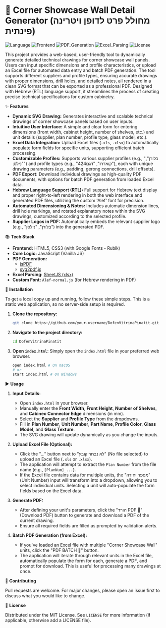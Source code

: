 # 📐 Corner Showcase Wall Detail Generator (מחולל פרט לדופן ויטרינה פינתית)

![Language](https://img.shields.io/badge/language-JavaScript-yellow.svg)
![Frontend](https://img.shields.io/badge/frontend-HTML%2FCSS-blue.svg)
![PDF_Generation](https://img.shields.io/badge/PDF_Generation-jsPDF-red.svg)
![Excel_Parsing](https://img.shields.io/badge/Excel_Parsing-SheetJS-green.svg)
![License](https://img.shields.io/badge/license-MIT-green.svg)

This project provides a web-based, user-friendly tool to dynamically generate detailed technical drawings for corner showcase wall panels. Users can input specific dimensions and profile characteristics, or upload an Excel file for automated data entry and batch PDF generation. The tool supports different suppliers and profile types, ensuring accurate drawings with proper dimensions, drill holes, and detailed notes, all rendered in a clean SVG format that can be exported as a professional PDF. Designed with Hebrew (RTL) language support, it streamlines the process of creating precise technical specifications for custom cabinetry.

✨ **Features**

*   **Dynamic SVG Drawing:** Generates interactive and scalable technical drawings of corner showcase panels based on user inputs.
*   **Intuitive User Interface:** A simple and clear form for entering dimensions (front width, cabinet height, number of shelves, etc.) and unit details (supplier, plan number, profile type, glass model, etc.).
*   **Excel Data Integration:** Upload Excel files (`.xls`, `.xlsx`) to automatically populate form fields for specific units, supporting efficient batch processing.
*   **Customizable Profiles:** Supports various supplier profiles (e.g., "בלורן", "נילסן") and profile types (e.g., "קואדרו", "דגם424"), each with unique drawing parameters (e.g., padding, gerong connections, drill offsets).
*   **PDF Export:** Download individual drawings as high-quality PDF documents, with options for batch PDF generation from loaded Excel data.
*   **Hebrew Language Support (RTL):** Full support for Hebrew text display and proper right-to-left rendering in both the web interface and generated PDF files, utilizing the custom 'Alef' font for precision.
*   **Automated Dimensioning & Notes:** Includes automatic dimension lines, drill hole markings, and rotated explanatory notes within the SVG drawings, customized according to the selected profile.
*   **Supplier Logos in PDF:** Automatically embeds the relevant supplier logo (e.g., "בלורן", "נילסן") into the generated PDF.

📚 **Tech Stack**

*   **Frontend:** HTML5, CSS3 (with Google Fonts - Rubik)
*   **Core Logic:** JavaScript (Vanilla JS)
*   **PDF Generation:**
    *   [jsPDF](https://github.com/MrRio/jsPDF)
    *   [svg2pdf.js](https://github.com/yWorks/svg2pdf.js)
*   **Excel Parsing:** [SheetJS (xlsx)](https://sheetjs.com/)
*   **Custom Font:** `Alef-normal.js` (for Hebrew rendering in PDF)

🚀 **Installation**

To get a local copy up and running, follow these simple steps. This is a static web application, so no server-side setup is required.

1.  **Clone the repository:**
    ```bash
    git clone https://github.com/your-username/DofenVitrinaPinatit.git
    ```
2.  **Navigate to the project directory:**
    ```bash
    cd DofenVitrinaPinatit
    ```
3.  **Open `index.html`:**
    Simply open the `index.html` file in your preferred web browser.
    ```bash
    open index.html # On macOS
    # or
    start index.html # On Windows
    ```

▶️ **Usage**

1.  **Input Details:**
    *   Open `index.html` in your browser.
    *   Manually enter the **Front Width**, **Front Height**, **Number of Shelves**, and **Cabineo Connector Edge** dimensions (in mm).
    *   Select the **Supplier** and **Profile Type** from the dropdowns.
    *   Fill in **Plan Number**, **Unit Number**, **Part Name**, **Profile Color**, **Glass Model**, and **Glass Texture**.
    *   The SVG drawing will update dynamically as you change the inputs.

2.  **Upload Excel File (Optional):**
    *   Click the "..." button next to "לא נבחר קובץ" (No file selected) to upload an Excel file (`.xls` or `.xlsx`).
    *   The application will attempt to extract the `Plan Number` from the file name (e.g., `[PlanNum]_...`).
    *   If the Excel file contains data for multiple units, the "מספר יחידה" (Unit Number) input will transform into a dropdown, allowing you to select individual units. Selecting a unit will auto-populate the form fields based on the Excel data.

3.  **Generate PDF:**
    *   After defining your unit's parameters, click the "הורד PDF 💾" (Download PDF) button to generate and download a PDF of the current drawing.
    *   Ensure all required fields are filled as prompted by validation alerts.

4.  **Batch PDF Generation (from Excel):**
    *   If you've loaded an Excel file with multiple "Corner Showcase Wall" units, click the "PDF BATCH 💾" button.
    *   The application will iterate through relevant units in the Excel file, automatically populate the form for each, generate a PDF, and prompt for download. This is useful for processing many drawings at once.

🤝 **Contributing**

Pull requests are welcome. For major changes, please open an issue first to discuss what you would like to change.

📝 **License**

Distributed under the MIT License. See `LICENSE` for more information (if applicable, otherwise add a LICENSE file).
